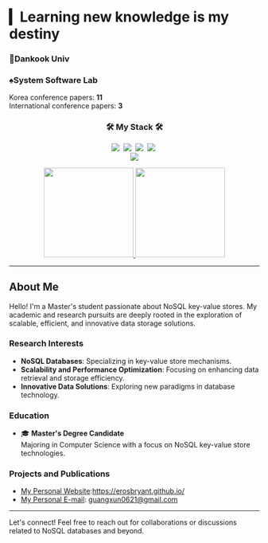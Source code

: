 # ▎Learning new knowledge is my destiny
<h3>🐻Dankook Univ</h3>
<h3>♠System Software Lab</h3>

Korea conference papers: **11**  
International conference papers: **3**

<h3 align="center"><b>🛠 My Stack 🛠</b></h3>

<p align="center">
<img src="https://img.shields.io/badge/c++-00599C?style=flat-square&logo=c%2B%2B&logoColor=white"/>&nbsp;
<img src="https://img.shields.io/badge/Linux-FCC624?style=flat-square&logo=Linux&logoColor=white"/>&nbsp;
<img src="https://img.shields.io/badge/Java-007396?style=flat-square&logo=Java&logoColor=white"/>&nbsp;
<img src="https://img.shields.io/badge/Python-3776AB?style=flat-square&logo=Python&logoColor=white"/>&nbsp;<br>
<a href="mailto:guangxun0621@gmail.com"><img src="https://img.shields.io/badge/Gmail-D14836?style=flat-square&logo=Gmail&logoColor=white"/></a><br>
</p>

<!-- GitHub Stats & Badges -->
<p align="center">
    <!-- GitHub Stats -->
    <a href="https://github.com/ErosBryant">
        <img height="180em" src="https://github-readme-stats.vercel.app/api?username=ErosBryant&show_icons=true&theme=graywhite" />
    </a>
    <!-- Solved.ac Profile -->
    <a href="https://solved.ac/guang">
        <img height="180em" src="http://mazassumnida.wtf/api/v2/generate_badge?boj=guang" />
    </a>
</p>

---

## About Me

Hello! I'm a Master's student passionate about NoSQL key-value stores. My academic and research pursuits are deeply rooted in the exploration of scalable, efficient, and innovative data storage solutions.

### Research Interests
- **NoSQL Databases**: Specializing in key-value store mechanisms.
- **Scalability and Performance Optimization**: Focusing on enhancing data retrieval and storage efficiency.
- **Innovative Data Solutions**: Exploring new paradigms in database technology.

### Education
- 🎓 **Master's Degree Candidate**  
  Majoring in Computer Science with a focus on NoSQL key-value store technologies.

### Projects and Publications
- [My Personal Website](#):https://erosbryant.github.io/
- [My Personal E-mail](#): guangxun0621@gmail.com

---

Let's connect! Feel free to reach out for collaborations or discussions related to NoSQL databases and beyond.
